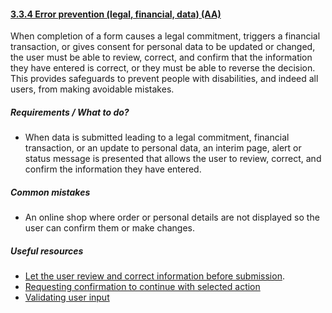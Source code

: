 #### [3.3.4 Error prevention (legal, financial, data) (AA)](https://www.w3.org/TR/UNDERSTANDING-WCAG20/minimize-error-reversible.html)

When completion of a form causes a legal commitment, triggers a financial transaction, or gives consent for personal data to be updated or changed, the user must be able to review, correct, and confirm that the information they have entered is correct, or they must be able to reverse the decision. This provides safeguards to prevent people with disabilities, and indeed all users, from making avoidable mistakes.

##### Requirements / What to do?

*   When data is submitted leading to a legal commitment, financial transaction, or an update to personal data, an interim page, alert or status message is presented that allows the user to review, correct, and confirm the information they have entered.

##### Common mistakes

*   An online shop where order or personal details are not displayed so the user can confirm them or make changes.

##### Useful resources

*   [Let the user review and correct information before submission](https://www.w3.org/WAI/WCAG21/Techniques/general/G98).
* [Requesting confirmation to continue with selected action](https://www.w3.org/WAI/WCAG21/Techniques/general/G168)
* [Validating user input](https://www.w3.org/WAI/tutorials/forms/validation/)

